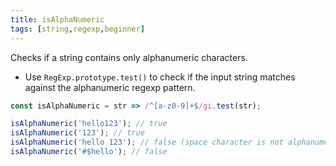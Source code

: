 ```yaml
---
title: isAlphaNumeric
tags: [string,regexp,beginner]
---
```


Checks if a string contains only alphanumeric characters.

- Use `RegExp.prototype.test()` to check if the input string matches against the alphanumeric regexp pattern.

```js
const isAlphaNumeric = str => /^[a-z0-9]+$/gi.test(str);
```

```js
isAlphaNumeric('hello123'); // true
isAlphaNumeric('123'); // true
isAlphaNumeric('hello 123'); // false (space character is not alphanumeric)
isAlphaNumeric('#$hello'); // false
```
